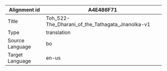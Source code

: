 |Alignment id | A4E486F71
| --- | --- 
|Title | Toh_522-The_Dharani_of_the_Tathagata_Jnanolka-v1 
|Type | translation
|Source Language | bo
|Target Language | en-us